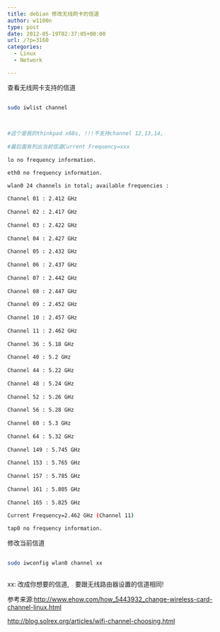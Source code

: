```yaml
---
title: debian 修改无线网卡的信道
author: w1100n
type: post
date: 2012-05-19T02:37:05+00:00
url: /?p=3160
categories:
  - Linux
  - Network

---
```

查看无线网卡支持的信道

```bash
  
sudo iwlist channel
  
```

```bash
  
#这个是我的thinkpad x60s, !!!不支持channel 12,13,14,　
  
#最后面有列出当前信道Current Frequency=xxx
  
lo no frequency information.

eth0 no frequency information.

wlan0 24 channels in total; available frequencies :
            
Channel 01 : 2.412 GHz
            
Channel 02 : 2.417 GHz
            
Channel 03 : 2.422 GHz
            
Channel 04 : 2.427 GHz
            
Channel 05 : 2.432 GHz
            
Channel 06 : 2.437 GHz
            
Channel 07 : 2.442 GHz
            
Channel 08 : 2.447 GHz
            
Channel 09 : 2.452 GHz
            
Channel 10 : 2.457 GHz
            
Channel 11 : 2.462 GHz
            
Channel 36 : 5.18 GHz
            
Channel 40 : 5.2 GHz
            
Channel 44 : 5.22 GHz
            
Channel 48 : 5.24 GHz
            
Channel 52 : 5.26 GHz
            
Channel 56 : 5.28 GHz
            
Channel 60 : 5.3 GHz
            
Channel 64 : 5.32 GHz
            
Channel 149 : 5.745 GHz
            
Channel 153 : 5.765 GHz
            
Channel 157 : 5.785 GHz
            
Channel 161 : 5.805 GHz
            
Channel 165 : 5.825 GHz
            
Current Frequency=2.462 GHz (Channel 11)

tap0 no frequency information.

```

修改当前信道
  
```bash
  
sudo iwconfig wlan0 channel xx
  
```
  
xx: 改成你想要的信道,　要跟无线路由器设置的信道相同!

参考来源:http://www.ehow.com/how_5443932_change-wireless-card-channel-linux.html
  
http://blog.solrex.org/articles/wifi-channel-choosing.html